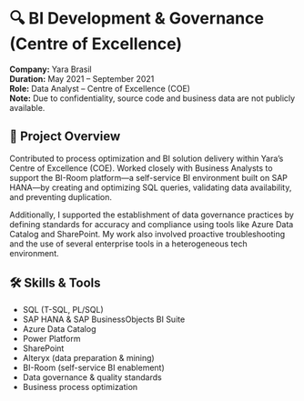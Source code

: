 # 🔍 BI Development & Governance (Centre of Excellence)

**Company:** Yara Brasil  
**Duration:** May 2021 – September 2021  
**Role:** Data Analyst – Centre of Excellence (COE)  
**Note:** Due to confidentiality, source code and business data are not publicly available.

## 📌 Project Overview

Contributed to process optimization and BI solution delivery within Yara’s Centre of Excellence (COE). Worked closely with Business Analysts to support the BI-Room platform—a self-service BI environment built on SAP HANA—by creating and optimizing SQL queries, validating data availability, and preventing duplication.

Additionally, I supported the establishment of data governance practices by defining standards for accuracy and compliance using tools like Azure Data Catalog and SharePoint. My work also involved proactive troubleshooting and the use of several enterprise tools in a heterogeneous tech environment.

## 🛠️ Skills & Tools

- SQL (T-SQL, PL/SQL)  
- SAP HANA & SAP BusinessObjects BI Suite  
- Azure Data Catalog  
- Power Platform  
- SharePoint  
- Alteryx (data preparation & mining)  
- BI-Room (self-service BI enablement)  
- Data governance & quality standards  
- Business process optimization

